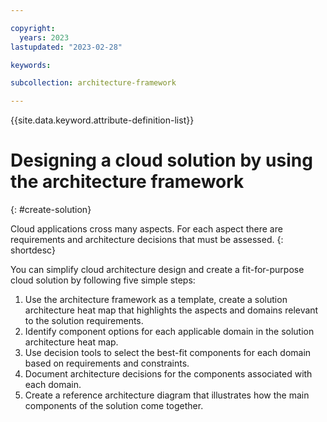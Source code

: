 ```yaml
---

copyright:
  years: 2023
lastupdated: "2023-02-28"

keywords:

subcollection: architecture-framework

---
```


{{site.data.keyword.attribute-definition-list}}


# Designing a cloud solution by using the architecture framework
{: #create-solution}

Cloud applications cross many aspects. For each aspect there are requirements and architecture decisions that must be assessed.
{: shortdesc}

You can simplify cloud architecture design and create a fit-for-purpose cloud solution by following five simple steps:

1. Use the architecture framework as a template, create a solution architecture heat map that highlights the aspects and domains relevant to the solution requirements.
2. Identify component options for each applicable domain in the solution architecture heat map.
3. Use decision tools to select the best-fit components for each domain based on requirements and constraints.
4. Document architecture decisions for the components associated with each domain.
5. Create a reference architecture diagram that illustrates how the main components of the solution come together.
